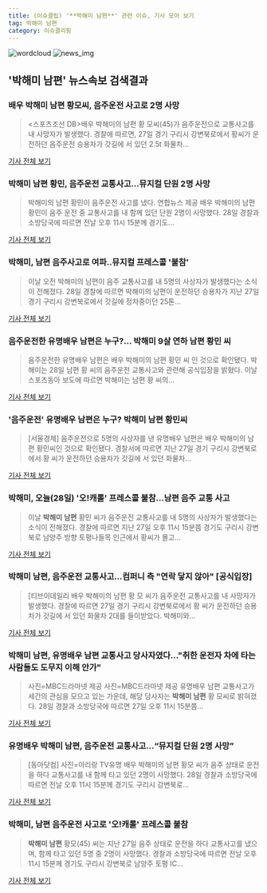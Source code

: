 ```yaml
---
title: (이슈클립) '**박해미 남편**' 관련 이슈, 기사 모아 보기
tag: 박해미 남편
category: 이슈클리핑
---
```

![wordcloud](https://s3.ap-northeast-2.amazonaws.com/lyrics101-wordcloud/2018-08-28-1535419683.png)
![news_img](https://user-images.githubusercontent.com/42597476/44507050-1206f400-a6e4-11e8-8d98-7ffbfebb353f.png)
## **'**박해미 남편**'** 뉴스속보 검색결과
### 배우 **박해미 남편** 황모씨, 음주운전 사고로 2명 사망

><스포츠조선 DB>배우 박해미의 남편 황 모씨(45)가 음주운전으로 교통사고를 내 사망자가 발생했다. 경찰에 따르면, 27일 경기 구리시 강변북로에서 황씨가 운전하던 음주운전 승용차가 갓길에 서 있던 2.5t 화물차...

<a href="http://sports.chosun.com/news/ntype.htm?id=201808280100256850019609&servicedate=20180828" target="_blank">기사 전체 보기</a>

### **박해미 남편** 황민, 음주운전 교통사고…뮤지컬 단원 2명 사망

>박해미의 남편 황민이 음주운전 사고를 냈다. 연합뉴스 제공 배우 박해미의 남편 황민이 음주 운전 중 교통사고를 내 함께 있던 단원 2명이 사망했다. 28일 경찰과 소방당국에 따르면 전날 오후 11시 15분께 경기도...

<a href="http://star.hankookilbo.com/News/Read/1a23fcdf26dd40a7bcb9db5cbd9c2165" target="_blank">기사 전체 보기</a>

### 박해미, 남편 음주사고로 여파..뮤지컬 프레스콜 '불참'

>이날 오전 박해미의 남편이 음주 교통사고를 내 5명의 사상자가 발생했다는 소식이 전해졌다. 28일 경찰에 따르면 박해미의 남편이 운전하던 승용차가 지난 27일 경기 구리시 강변북로에서 갓길에 정차중이던 25톤...

<a href="http://star.mt.co.kr/stview.php?no=2018082810022853491" target="_blank">기사 전체 보기</a>

### 음주운전한 유명배우 남편은 누구?… 박해미 9살 연하 남편 황민 씨

>음주운전한 유명배우 남편은 배우 박해미의 남편 황민 씨 인 것으로 확인됐다. 박해미는 28일 남편 황 씨의 음주운전 교통사고와 관련해 공식입장을 밝혔다. 이날 스포츠동아 보도에 따르면 박해미는 남편 황 씨의...

<a href="http://news20.busan.com/controller/newsController.jsp?newsId=20180828000029" target="_blank">기사 전체 보기</a>

### '음주운전' 유명배우 남편은 누구? **박해미 남편** 황민씨

>[서울경제] 음주운전으로 5명의 사상자를 낸 유명배우 남편은 배우 박해미의 남편 황민씨인 것으로 확인됐다. 경찰서에 따르면 지난 27일 경기 구리시 강변북로에서 황 씨가 운전하던 승용차가 갓길에 서 있던 화물차...

<a href="http://www.sedaily.com/NewsView/1S3JALZ0VK" target="_blank">기사 전체 보기</a>

### 박해미, 오늘(28일) '오!캐롤' 프레스콜 불참…남편 음주 교통 사고

>이날 **박해미 남편** 황민 씨가 음주운전 교통사고를 내 5명의 사상자가 발생했다는 소식이 전해졌다. 경찰에 따르면 지난 27일 오후 11시 15분쯤 경기도 구리시 강변북로 남양주 방향 토평나들목 인근에서 황씨가 몰고...

<a href="http://www.tvreport.co.kr/?c=news&m=newsview&idx=1076832" target="_blank">기사 전체 보기</a>

### **박해미 남편**, 음주운전 교통사고…컴퍼니 측 "연락 닿지 않아" [공식입장]

>[티브이데일리 배우 박해미의 남편 황 모 씨가 음주운전 교통사고를 내 사망자가 발생했다. 경찰에 따르면 27일 경기 구리시 강변북로에서 황 씨가 운전하던 승용차가 갓길에 서 있던 화물차 2대를 들이받았다. 박해미와...

<a href="http://tvdaily.asiae.co.kr/read.php3?aid=15354174221388823002" target="_blank">기사 전체 보기</a>

### **박해미 남편**, 유명배우 남편 교통사고 당사자였다..."취한 운전자 차에 타는 사람들도 도무지 이해 안가"

>사진=MBC드라마넷 제공 사진=MBC드라마넷 제공 유명배우 남편 교통사고가 세간의 관심을 모으고 있는 가운데, 해당 당사자는 **박해미 남편** 황 모씨로 밝혀졌다. 28일 경찰과 소방당국에 따르면 27일 오후 11시 15분쯤...

<a href="http://www.whitepaper.co.kr/news/articleView.html?idxno=111683" target="_blank">기사 전체 보기</a>

### 유명배우 **박해미 남편**, 음주운전 교통사고…“뮤지컬 단원 2명 사망”

>[동아닷컴] 사진=아리랑 TV유명 배우 박해미의 남편 황모 씨가 음주 상태로 운전을 하다 교통사고를 내 함께 타고 있던 2명이 사망했다. 28일 경찰과 소방당국에 따르면 전날 오후 11시 15분께 경기도 구리시 강변북로...

<a href="http://news.donga.com/3/all/20180828/91708330/2" target="_blank">기사 전체 보기</a>

### 박해미, 남편 음주운전 사고로 '오!캐롤' 프레스콜 불참

>**박해미 남편** 황모(45) 씨는 지난 27일 음주 상태로 운전을 하다 교통사고를 냈으며, 함께 타고 있던 5명 중 2명이 사망했다. 경찰과 소방당국에 따르면 전날 오후 11시 15분께 경기도 구리시 강변북로 남양주 토평 IC...

<a href="http://www.newdaily.co.kr/site/data/html/2018/08/28/2018082800040.html" target="_blank">기사 전체 보기</a>


